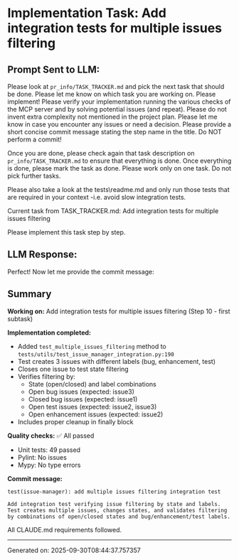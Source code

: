 # Implementation Task: Add integration tests for multiple issues filtering

## Prompt Sent to LLM:
Please look at `pr_info/TASK_TRACKER.md` and pick the next task that should be done.
Please let me know on which task you are working on.
Please implement!
Please verify your implementation running the various checks of the MCP server and by solving potential issues (and repeat).
Please do not invent extra complexity not mentioned in the project plan.
Please let me know in case you encounter any issues or need a decision.
Please provide a short concise commit message stating the step name in the title. Do NOT perform a commit!

Once you are done, please check again that task description on `pr_info/TASK_TRACKER.md` to ensure that everything is done.
Once everything is done, please mark the task as done.
Please work only on one task. Do not pick further tasks.

Please also take a look at the tests\readme.md and only run those tests that are required in your context -i.e. avoid slow integration tests.

Current task from TASK_TRACKER.md: Add integration tests for multiple issues filtering

Please implement this task step by step.

## LLM Response:
Perfect! Now let me provide the commit message:

## Summary

**Working on:** Add integration tests for multiple issues filtering (Step 10 - first subtask)

**Implementation completed:**
- Added `test_multiple_issues_filtering` method to `tests/utils/test_issue_manager_integration.py:190`
- Test creates 3 issues with different labels (bug, enhancement, test)
- Closes one issue to test state filtering
- Verifies filtering by:
  - State (open/closed) and label combinations
  - Open bug issues (expected: issue3)
  - Closed bug issues (expected: issue1)
  - Open test issues (expected: issue2, issue3)
  - Open enhancement issues (expected: issue2)
- Includes proper cleanup in finally block

**Quality checks:** ✅ All passed
- Unit tests: 49 passed
- Pylint: No issues
- Mypy: No type errors

**Commit message:**
```
test(issue-manager): add multiple issues filtering integration test

Add integration test verifying issue filtering by state and labels.
Test creates multiple issues, changes states, and validates filtering
by combinations of open/closed states and bug/enhancement/test labels.
```

All CLAUDE.md requirements followed.

---
Generated on: 2025-09-30T08:44:37.757357